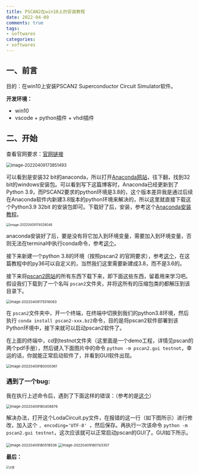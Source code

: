 ```yaml
---
title: PSCAN2在win10上的安装教程
date: 2022-04-09 
comments: true
tags:
- softwares
categories:
- softwares
---
```


## 一、前言

目的：在win10上安装PSCAN2 Superconductor Circuit Simulator软件。

**开发环境：**

* win10
* vscode + python插件 + vhdl插件

## 二、开始

查看官网要求：[官网链接](http://www.pscan2sim.org/install.html)

<img src="https://jasonbourne-photo1.oss-cn-beijing.aliyuncs.com/img1/image-20220409173851493.png" alt="image-20220409173851493" style="zoom:80%;" />

可以看到是安装32 bit的anaconda，所以打开[Anaconda网站](https://www.anaconda.com/products/distribution)，往下翻，找到32 bit的windows安装包。可以看到写下这篇博客时，Anaconda已经更新到了Python 3.9，而PSCAN2要求的python环境是3.8的，这个版本差异我是通过后续在Anaconda软件内新建3.8版本的python环境来解决的，所以这里就直接下载这个Python3.9 32bit 的安装包即可。下载好了后，安装，参考这个[Anaconda安装教程](https://www.youtube.com/watch?v=kQMPPLRpuI0&ab_channel=Koolac)。

<img src="https://jasonbourne-photo1.oss-cn-beijing.aliyuncs.com/img1/image-20220409174028048.png" alt="image-20220409174028048" style="zoom:60%;" />

anaconda安装好了后，要是没有将它加入到环境变量，需要加入到环境变量，否则无法在terminal中执行conda命令，参考[这个](https://www.py.cn/tools/anaconda/19876.html#:~:text=%E6%B7%BB%E5%8A%A0anaconda%E5%88%B0%E7%8E%AF%E5%A2%83%E5%8F%98%E9%87%8F%E7%9A%84%E6%96%B9%E6%B3%95%EF%BC%9A%E9%A6%96%E5%85%88%E8%BF%9B%E5%85%A5anaconda,%E6%B7%BB%E5%8A%A0Scripts%E8%B7%AF%E5%BE%84%E5%8D%B3%E5%8F%AF%E3%80%82&text=%E5%A4%8D%E5%88%B6%E5%BD%93%E5%89%8D%E8%B7%AF%E5%BE%84%EF%BC%9B-,%E6%8E%A5%E7%9D%80%E6%89%93%E5%BC%80%E7%B3%BB%E7%BB%9F%E9%AB%98%E7%BA%A7%E8%AE%BE%E7%BD%AE%EF%BC%8C%E8%BF%9B%E5%85%A5%E7%8E%AF%E5%A2%83%E5%8F%98%E9%87%8F%E8%AE%BE%E7%BD%AE%EF%BC%9B,%E6%B7%BB%E5%8A%A0Scripts%E8%B7%AF%E5%BE%84%E5%8D%B3%E5%8F%AF%E3%80%82)。

接下来新建一个python 3.8的环境（按照pscan2 的官网要求），参考[这个](https://blog.csdn.net/H_O_W_E/article/details/77370456)，在这篇教程中的py36可以自定义的，当然我们这里需要新建成3.8，而不是3.6的。

接下来将[pscan2网站](http://www.pscan2sim.org/downloads.html)的所有东西下载下来，即下面这些东西，留着用来学习吧。假设我们下载到了一个名叫 `pscan2`文件夹，并将这所有的压缩包类的都解压到该目录下。

<img src="https://jasonbourne-photo1.oss-cn-beijing.aliyuncs.com/img1/image-20220409175516063.png" alt="image-20220409175516063" style="zoom:67%;" />

在 `pscan2`文件夹中，开一个终端，在终端中切换到我们的python3.8环境，然后执行 `conda install pscan2-xxx.bz2`命令，目的是将pscan2软件部署到该Python环境中，接下来就可以启动pscan2软件了。

在上面的终端中，cd到testnot文件夹（这里面是一个demo工程，详情见pscan的两个pdf手册），然后键入下面图片中的命令 `python -m pscan2.gui testnot`，幸运的话，你就能正常启动软件了，并看到GUI软件出现。

<img src="https://jasonbourne-photo1.oss-cn-beijing.aliyuncs.com/img1/image-20220409180000361.png" alt="image-20220409180000361" style="zoom:67%;" />

### 遇到了一个bug:

我在执行上述命令后，遇到了下面这样的错误：（参考的是[这个](https://stackoverflow.com/questions/28165639/unicodedecodeerror-gbk-codec-cant-decode-byte-0x80-in-position-0-illegal-mult)）

<img src="https://jasonbourne-photo1.oss-cn-beijing.aliyuncs.com/img1/image-20220409180406876.png" alt="image-20220409180406876" style="zoom:67%;" />

解决办法，打开这个LodaCircuit.py文件，在报错的这一行（如下图所示）进行修改，加入这个 `, encoding='UTF-8' `，然后保存。再执行一次该命令 `python -m pscan2.gui testnot`，这次应该就可以正常启动pscan的GUI了。GUI如下所示。

<img src="https://jasonbourne-photo1.oss-cn-beijing.aliyuncs.com/img1/image-20220409180518536.png" alt="image-20220409180518536" style="zoom:67%;" />

<img src="https://jasonbourne-photo1.oss-cn-beijing.aliyuncs.com/img1/image-20220409180743357.png" alt="image-20220409180743357" style="zoom:67%;" />

**最后：**

<img src="https://jasonbourne-photo1.oss-cn-beijing.aliyuncs.com/img1/点赞.gif" alt="点赞" style="zoom: 50%;" />

